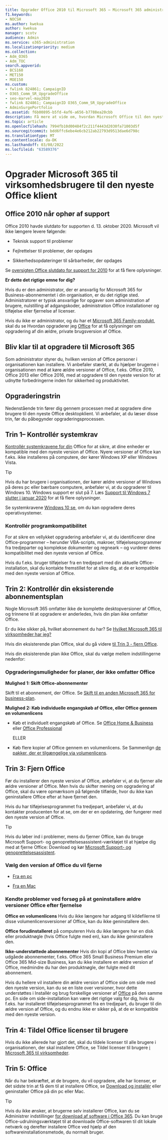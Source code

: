 ```yaml
---
title: Opgrader Office 2010 til Microsoft 365 – Microsoft 365 administrator
f1.keywords:
- NOCSH
ms.author: kwekua
author: kwekua
manager: scotv
audience: Admin
ms.service: o365-administration
ms.localizationpriority: medium
ms.collection:
- Adm_O365
- Adm_TOC
search.appverid:
- BCS160
- MET150
- MOE150
ms.custom:
- fwlink 824861; CampaignID
- O365_Comm_SR_UpgradeOffice
- seo-marvel-may2020
- fwlink 824861; CampaignID O365_Comm_SR_UpgradeOffice
- AdminSurgePortfolio
ms.assetid: f6b00895-b5fd-4af6-a656-b7788ea20cbb
description: Få mere at vide om, hvordan Microsoft Office til den nyeste Office klient for brugere i organisationen.
ms.topic: article
ms.openlocfilehash: 7994fb10d00484f2c211f4443d2030fa71003d5f
ms.sourcegitcommit: bdd6ffc6ebe4e6cb212ab22793d9513dae6d798c
ms.translationtype: MT
ms.contentlocale: da-DK
ms.lasthandoff: 03/08/2022
ms.locfileid: "63589376"
---
```

# <a name="upgrade-your-microsoft-365-for-business-users-to-the-latest-office-client"></a>Opgrader Microsoft 365 til virksomhedsbrugere til den nyeste Office klient

## <a name="office-2010-reaches-end-of-support"></a>Office 2010 når ophør af support

Office 2010 havde slutdato for supporten d. 13. oktober 2020. Microsoft vil ikke længere levere følgende:

- Teknisk support til problemer

- Fejlrettelser til problemer, der opdages

- Sikkerhedsopdateringer til sårbarheder, der opdages

Se [oversigten Office slutdato for support for 2010](/deployoffice/endofsupport/office-2010-end-support-roadmap) for at få flere oplysninger.

 **Er dette det rigtige emne for dig?**
  
 Hvis du er den administrator, der er ansvarlig for Microsoft 365 for Business-abonnementet i din organisation, er du det rigtige sted. Administratorer er typisk ansvarlige for opgaver som administration af brugere, nulstilling af adgangskoder, administration Office installationer og tilføjelse eller fjernelse af licenser.

 Hvis du ikke er administrator, og du har et [Microsoft 365 Family-produkt](https://support.microsoft.com/office/28cbc8cf-1332-4f04-9123-9b660abb629e#BKMK_OfficePlans), skal du se Hvordan opgraderer jeg [Office](https://support.microsoft.com/office/ee68f6cf-422f-464a-82ec-385f65391350) for at få oplysninger om opgradering af din ældre, private brugsversion af Office.

## <a name="get-ready-to-upgrade-to-microsoft-365"></a>Bliv klar til at opgradere til Microsoft 365

Som administrator styrer du, hvilken version af Office personer i organisationen kan installere. Vi anbefaler stærkt, at du hjælper brugerne i organisationen med at køre ældre versioner af Office, f.eks. Office 2010, Office 2013 eller Office 2016, med at opgradere til den nyeste version for at udnytte forbedringerne inden for sikkerhed og produktivitet.

## <a name="upgrade-steps"></a>Opgraderingstrin

Nedenstående trin fører dig gennem processen med at opgradere dine brugere til den nyeste Office desktopklient. Vi anbefaler, at du læser disse trin, før du påbegynder opgraderingsprocessen.
  
## <a name="step-1---check-system-requirements"></a>Trin 1– Kontrollér systemkrav

[Kontrollér systemkravene for din](https://www.microsoft.com/microsoft-365/microsoft-365-and-office-resources) Office for at sikre, at dine enheder er kompatible med den nyeste version af Office. Nyere versioner af Office kan f.eks. ikke installeres på computere, der kører Windows XP eller Windows Vista.
  
> [!TIP]
> Hvis du har brugere i organisationen, der kører ældre versioner af Windows på deres pc eller bærbare computere, anbefaler vi, at du opgraderer til Windows 10. Windows support er slut på 7. Læs [Support til Windows 7 slutter i januar 2020](https://www.microsoft.com/microsoft-365/windows/end-of-windows-7-support?rtc=1) for at få flere oplysninger.

Se systemkravene [Windows 10 se,](https://www.microsoft.com/windows/windows-10-specifications) om du kan opgradere deres operativsystemer.

### <a name="check-application-compatibility"></a>Kontrollér programkompatibilitet

For at sikre en vellykket opgradering anbefaler vi, at du identificerer dine Office-programmer – herunder VBA-scripts, makroer, tilføjelsesprogrammer fra tredjeparter og komplekse dokumenter og regneark – og vurderer deres kompatibilitet med den nyeste version af Office.
  
Hvis du f.eks. bruger tilføjelser fra en tredjepart med din aktuelle Office-installation, skal du kontakte fremstillet for at sikre dig, at de er kompatible med den nyeste version af Office.
  
## <a name="step-2---check-your-existing-subscription-plan"></a>Trin 2: Kontrollér din eksisterende abonnementsplan

Nogle Microsoft 365 omfatter ikke de komplette desktopversioner af Office, og trinnene til at opgradere er anderledes, hvis din plan ikke omfatter Office.
  
Er du ikke sikker på, hvilket abonnement du har? Se [Hvilket Microsoft 365 til virksomheder har jeg?](../admin-overview/what-subscription-do-i-have.md)
  
Hvis din eksisterende plan Office, skal du gå videre [til Trin 3 - fjern Office](#step-3---uninstall-office).
  
Hvis din eksisterende plan ikke Office, skal du vælge mellem indstillingerne nedenfor:
  
### <a name="upgrade-options-for-plans-that-dont-include-office"></a>Opgraderingsmuligheder for planer, der ikke omfatter Office

 **Mulighed 1: Skift Office-abonnementer**

Skift til et abonnement, der Office. Se [Skift til en anden Microsoft 365 for business-plan](../../commerce/subscriptions/switch-to-a-different-plan.md).

**Mulighed 2: Køb individuelle engangskøb af Office, eller Office gennem en volumenlicens**

 - Køb et individuelt engangskøb af Office. Se [Office Home &amp; Business](https://www.microsoft.com/microsoft-365/buy/compare-all-microsoft-365-products-b) eller [Office Professional](https://www.microsoft.com/microsoft-365/p/office-professional-2019/CFQ7TTC0K7C5/)

     ELLER

 - Køb flere kopier af Office gennem en volumenlicens. Se Sammenlign [de pakker, der er tilgængelige via volumenlicens](https://products.office.com/business/microsoft-office-volume-licensing-suites-comparison).

## <a name="step-3---uninstall-office"></a>Trin 3: Fjern Office

Før du installerer den nyeste version af Office, anbefaler vi, at du fjerner alle ældre versioner af Office. Men hvis du skifter mening om opgradering af Office, skal du være opmærksom på følgende tilfælde, hvor du ikke kan geninstallere Office efter at have fjernet den.
  
Hvis du har tilføjelsesprogrammet fra tredjepart, anbefaler vi, at du kontakter producenten for at se, om der er en opdatering, der fungerer med den nyeste version af Office.

> [!TIP]
> Hvis du løber ind i problemer, mens du fjerner Office, kan du bruge Microsoft Support- og genoprettelsesassistent-værktøjet til at hjælpe dig med at fjerne Office: Download og kør [Microsoft Support- og genoprettelsesassistent](https://go.microsoft.com/fwlink/?LinkID=2155008).

### <a name="select-the-version-of-office-you-want-to-uninstall"></a>Vælg den version af Office du vil fjerne

- [Fra en pc](https://support.microsoft.com/office/9dd49b83-264a-477a-8fcc-2fdf5dbf61d8)

- [Fra en Mac](https://support.microsoft.com/office/eefa1199-5b58-43af-8a3d-b73dc1a8cae3)
  
### <a name="known-issues-trying-to-reinstall-older-versions-of-office-after-an-uninstall"></a>Kendte problemer ved forsøg på at geninstallere ældre versioner Office efter fjernelse

 **Office en volumenlicens** Hvis du ikke længere har adgang til kildefilerne til disse volumenlicensversioner af Office, kan du ikke geninstallere den.

 **Office forudinstalleret** på computeren Hvis du ikke længere har en disk eller produktnøgle (hvis Office fulgte med en), kan du ikke geninstallere den.

 **Ikke-understøttede abonnementer** Hvis din kopi af Office blev hentet via udgåede abonnementer, f.eks. Office 365 Small Business Premium eller Office 365 Mid-size Business, kan du ikke installere en ældre version af Office, medmindre du har den produktnøgle, der fulgte med dit abonnement.

Hvis du hellere vil installere din ældre version af Office side om side med den nyeste version, kan du se en liste over versioner, hvor dette understøttes i Installér og brug forskellige versioner af [Office](https://support.microsoft.com/office/6ebb44ce-18a3-43f9-a187-b78c513788bf) på den samme pc. En side om side-installation kan være det rigtige valg for dig, hvis du f.eks. har installeret tilføjelsesprogrammet fra en tredjepart, du bruger til din ældre version af Office, og du endnu ikke er sikker på, at de er kompatible med den nyeste version.

## <a name="step-4---assign-office-licenses-to-users"></a>Trin 4: Tildel Office licenser til brugere

Hvis du ikke allerede har gjort det, skal du tildele licenser til alle brugere i organisationen, der skal installere Office, se Tildel licenser til brugere [i Microsoft 365 til virksomheder](../manage/assign-licenses-to-users.md).
  
## <a name="step-5---install-office"></a>Trin 5: Office

Når du har bekræftet, at de brugere, du vil opgradere, alle har licenser, er det sidste trin at få dem til at installere Office, se [Download og installér](https://support.microsoft.com/office/4414eaaf-0478-48be-9c42-23adc4716658) eller geninstaller Office på din pc eller Mac.
  
> [!TIP]
> Hvis du ikke ønsker, at brugerne selv installerer Office, kan du se Administrer indstillinger [for download af software i Office 365](/DeployOffice/manage-software-download-settings-office-365). Du kan bruge Office-udrulningsværktøjet til at downloade Office-softwaren til dit lokale netværk og derefter installere Office ved hjælp af den softwareinstallationsmetode, du normalt bruger.[](/DeployOffice/overview-office-deployment-tool)
